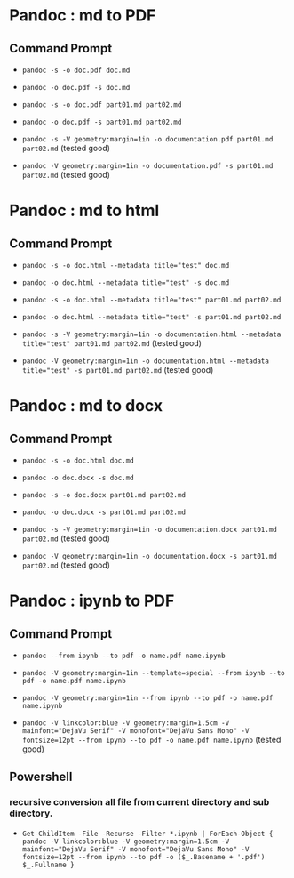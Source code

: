 # Pandoc : md to PDF
## Command Prompt
* `pandoc -s -o doc.pdf doc.md`
* `pandoc -o doc.pdf -s doc.md`

* `pandoc -s -o doc.pdf part01.md part02.md`
* `pandoc -o doc.pdf -s part01.md part02.md`

* `pandoc -s -V geometry:margin=1in -o documentation.pdf part01.md part02.md` (tested good)
* `pandoc -V geometry:margin=1in -o documentation.pdf -s part01.md part02.md` (tested good)

#
# Pandoc : md to html
## Command Prompt
* `pandoc -s -o doc.html --metadata title="test" doc.md`
* `pandoc -o doc.html --metadata title="test" -s doc.md`

* `pandoc -s -o doc.html --metadata title="test" part01.md part02.md`
* `pandoc -o doc.html --metadata title="test" -s part01.md part02.md`

* `pandoc -s -V geometry:margin=1in -o documentation.html --metadata title="test" part01.md part02.md` (tested good)
* `pandoc -V geometry:margin=1in -o documentation.html --metadata title="test" -s part01.md part02.md` (tested good)

#
# Pandoc : md to docx
## Command Prompt
* `pandoc -s -o doc.html doc.md`
* `pandoc -o doc.docx -s doc.md`

* `pandoc -s -o doc.docx part01.md part02.md`
* `pandoc -o doc.docx -s part01.md part02.md`

* `pandoc -s -V geometry:margin=1in -o documentation.docx part01.md part02.md` (tested good)
* `pandoc -V geometry:margin=1in -o documentation.docx -s part01.md part02.md` (tested good)

#
# Pandoc : ipynb to PDF
## Command Prompt
* `pandoc --from ipynb --to pdf -o name.pdf name.ipynb`

* `pandoc -V geometry:margin=1in --template=special --from ipynb --to pdf -o name.pdf name.ipynb`

* `pandoc -V geometry:margin=1in --from ipynb --to pdf -o name.pdf name.ipynb`

* `pandoc -V linkcolor:blue -V geometry:margin=1.5cm -V mainfont="DejaVu Serif" -V monofont="DejaVu Sans Mono" -V fontsize=12pt --from ipynb --to pdf -o name.pdf name.ipynb`
(tested good)


## Powershell
### recursive conversion all file from current directory and sub directory.
* `Get-ChildItem -File -Recurse -Filter *.ipynb | ForEach-Object {
  pandoc -V linkcolor:blue -V geometry:margin=1.5cm -V mainfont="DejaVu Serif" -V monofont="DejaVu Sans Mono" -V fontsize=12pt --from ipynb --to pdf -o ($_.Basename + '.pdf') $_.Fullname
}`

#